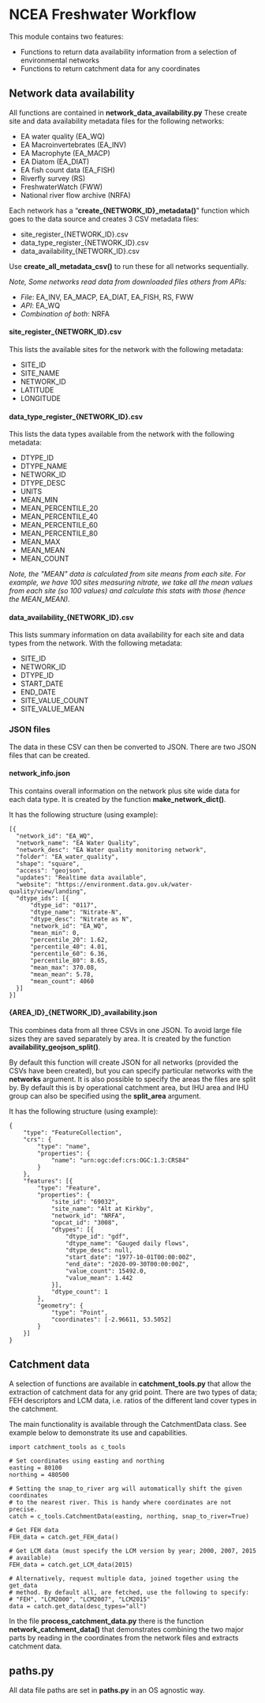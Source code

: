 # NCEA Freshwater Workflow
This module contains two features:
-	Functions to return data availability information from a selection of environmental networks
-	Functions to return catchment data for any coordinates

## Network data availability
All functions are contained in **network_data_availability.py**
These create site and data availability metadata files for the following networks:

- EA water quality (EA_WQ)
- EA Macroinvertebrates (EA_INV)
- EA Macrophyte (EA_MACP)
- EA Diatom (EA_DIAT)
- EA fish count data (EA_FISH)
- Riverfly survey (RS)
- FreshwaterWatch (FWW)
- National river flow archive (NRFA)

Each network has a “**create_{NETWORK_ID}_metadata()**” function which goes to
the data source and creates 3 CSV metadata files:
- site_register_{NETWORK_ID}.csv
- data_type_register_{NETWORK_ID}.csv
- data_availability_{NETWORK_ID}.csv

Use **create_all_metadata_csv()** to run these for all networks sequentially.

_Note, Some networks read data from downloaded files others from APIs:_
- _File_: EA_INV, EA_MACP, EA_DIAT, EA_FISH, RS, FWW
- _API_: EA_WQ
- _Combination of both_: NRFA

#### site_register_{NETWORK_ID}.csv
This lists the available sites for the network with the following metadata:
- SITE_ID
- SITE_NAME
- NETWORK_ID
- LATITUDE
- LONGITUDE

#### data_type_register_{NETWORK_ID}.csv
This lists the data types available from the network with the following metadata:

- DTYPE_ID
- DTYPE_NAME
- NETWORK_ID
- DTYPE_DESC
- UNITS
- MEAN_MIN
- MEAN_PERCENTILE_20
- MEAN_PERCENTILE_40
- MEAN_PERCENTILE_60
- MEAN_PERCENTILE_80
- MEAN_MAX
- MEAN_MEAN
- MEAN_COUNT

_Note, the "MEAN" data is calculated from site means from each site. For example,
we have 100 sites measuring nitrate, we take all the mean values from each site
(so 100 values) and calculate this stats with those (hence the MEAN_MEAN)._

#### data_availability_{NETWORK_ID}.csv
This lists summary information on data availability for each site and data types
from the network. With the following metadata:

- SITE_ID
- NETWORK_ID
- DTYPE_ID
- START_DATE
- END_DATE
- SITE_VALUE_COUNT
- SITE_VALUE_MEAN

### JSON files
The data in these CSV can then be converted to JSON. There are two JSON files
that can be created.

#### network_info.json
This contains overall information on the network plus site wide data for each
data type.
It is created by the function **make_network_dict()**.

It has the following structure (using example):

    [{
      "network_id": "EA_WQ",
      "network_name": "EA Water Quality",
      "network_desc": "EA Water quality monitoring network",
      "folder": "EA_water_quality",
      "shape": "square",
      "access": "geojson",
      "updates": "Realtime data available",
      "website": "https://environment.data.gov.uk/water-quality/view/landing",
      "dtype_ids": [{
          "dtype_id": "0117",
          "dtype_name": "Nitrate-N",
          "dtype_desc": "Nitrate as N",
          "network_id": "EA_WQ",
          "mean_min": 0,
          "percentile_20": 1.62,
          "percentile_40": 4.01,
          "percentile_60": 6.36,
          "percentile_80": 8.65,
          "mean_max": 370.08,
          "mean_mean": 5.78,
          "mean_count": 4060
      }]
    }]


#### {AREA_ID}_{NETWORK_ID}_availability.json
This combines data from all three CSVs in one JSON. To avoid large file sizes
they are saved separately by area.
It is created by the function **availability_geojson_split()**.

By default this function will create JSON for all networks (provided the CSVs have
been created), but you can specify particular networks with the **networks** argument. It is also possible to specify the areas the files are split by. By default this is by operational catchment
area, but IHU area and IHU group can also be specified using the **split_area** argument.

It has the following structure (using example):

    {
        "type": "FeatureCollection",
        "crs": {
            "type": "name",
            "properties": {
                "name": "urn:ogc:def:crs:OGC:1.3:CRS84"
            }
        },
        "features": [{
            "type": "Feature",
            "properties": {
                "site_id": "69032",
                "site_name": "Alt at Kirkby",
                "network_id": "NRFA",
                "opcat_id": "3008",
                "dtypes": [{
                    "dtype_id": "gdf",
                    "dtype_name": "Gauged daily flows",
                    "dtype_desc": null,
                    "start_date": "1977-10-01T00:00:00Z",
                    "end_date": "2020-09-30T00:00:00Z",
                    "value_count": 15492.0,
                    "value_mean": 1.442
                }],
                "dtype_count": 1
            },
            "geometry": {
                "type": "Point",
                "coordinates": [-2.96611, 53.5052]
            }
        }]
    }

## Catchment data
A selection of functions are available in **catchment_tools.py** that allow the
extraction of catchment data for any grid point. There are two types of data; FEH descriptors and LCM data, i.e. ratios of the different land cover types in the catchment.

The main functionality is available through the CatchmentData class. See example below to demonstrate its use and capabilities.


    import catchment_tools as c_tools

    # Set coordinates using easting and northing
    easting = 80100
    northing = 480500

    # Setting the snap_to_river arg will automatically shift the given coordinates
    # to the nearest river. This is handy where coordinates are not precise.
    catch = c_tools.CatchmentData(easting, northing, snap_to_river=True)

    # Get FEH data
    FEH_data = catch.get_FEH_data()

    # Get LCM data (must specify the LCM version by year; 2000, 2007, 2015
    # available)
    FEH_data = catch.get_LCM_data(2015)

    # Alternatively, request multiple data, joined together using the get_data
    # method. By default all, are fetched, use the following to specify:
    # "FEH", "LCM2000", "LCM2007", "LCM2015"
    data = catch.get_data(desc_types="all")


In the file **process_catchment_data.py** there is the function **network_catchment_data()** that demonstrates combining the two major parts by reading in the coordinates from the network files and extracts catchment data.


## paths.py
All data file paths are set in **paths.py** in an OS agnostic way.
